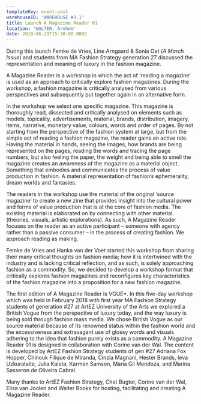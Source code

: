 ```yaml
---
templateKey: event-post
warehouseID: 'WAREHOUSE #3.1'
title: Launch A Magazine Reader 01
location: 'WALTER, Arnhem'
date: 2018-06-29T15:30:00.000Z
---
```

During this launch Femke de Vries, Line Arngaard & Sonia Oet (*A March Issue*) and students from MA Fashion Strategy generation 27 discussed the representation and meaning of luxury in the fashion magazine.

A Magazine Reader is a workshop in which the act of ‘reading a magazine’ is used as an approach to critically explore fashion magazines. During the workshop, a fashion magazine is critically analysed from various perspectives and subsequently put together again in an alternative form.

In the workshop we select one specific magazine. This magazine is thoroughly read, dissected and critically analysed on elements such as models, topicality, advertisements, material, brands, distribution, imagery, items, narrative, monetary value, colours, words and order of pages. By not starting from the perspective of the fashion system at large, but from the simple act of reading a fashion magazine, the reader gains an active role. Having the material in hands, seeing the images, how brands are being represented on the pages, reading the words and tracing the page numbers, but also feeling the paper, the weight and being able to smell the magazine creates an awareness of the magazine as a material object. Something that embodies and communicates the process of value production in fashion. A material representation of fashion’s ephemerality, dream worlds and fantasies.

The readers in the workshop use the material of the original ‘source magazine’ to create a new zine that provides insight into the cultural power and forms of value production that is at the core of fashion media. The existing material is elaborated on by connecting with other material (theories, visuals, artistic explorations). As such, A Magazine Reader focuses on the reader as an active participant – someone with agency rather than a passive consumer – in the process of creating fashion. We approach reading as making.

Femke de Vries and Hanka van der Voet started this workshop from sharing their many critical thoughts on fashion media; how it is intertwined with the industry and is lacking critical reflection, and as such, is solely approaching fashion as a commodity. So, we decided to develop a workshop format that critically explores fashion magazines and reconfigures key characteristics of the fashion magazine into a proposition for a new fashion magazine.

The first edition of A Magazine Reader is *V*GUE*. In this five-day workshop which was held in February 2018 with first year MA Fashion Strategy students of generation #27 at ArtEZ University of the Arts we explored a British Vogue from the perspective of luxury today, and the way luxury is being sold through fashion mass media. We chose British Vogue as our source material because of its renowned status within the fashion world and the excessiveness and extravagant use of glossy words and visuals adhering to the idea that fashion purely exists as a commodity. A Magazine Reader 01 is designed in collaboration with Corine van der Wal. The content is developed by ArtEZ Fashion Strategy students of gen #27 Adriana Fox Hopper, Chinouk Filique de Miranda, Cinzia Magnani, Hester Brands, Ieva Uzkurataite, Julia Kaleta, Karmen Samson, Maria Gil Mendoza, and Marina Sasseron de Oliveira Cabral.

Many thanks to ArtEZ Fashion Strategy, Chet Bugter, Corine van der Wal, Elisa van Joolen and Walter Books for hosting, facilitating and creating A Magazine Reader.